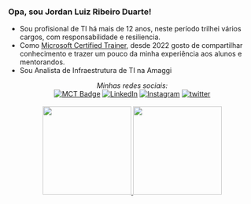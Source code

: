 ### Opa, sou Jordan Luiz Ribeiro Duarte!

* Sou profisional de TI há mais de 12 anos, neste período trilhei vários cargos, com responsabilidade e resiliencia.
* Como [Microsoft Certified Trainer](https://learn.microsoft.com/pt-br/users/jordanluizribeiroduarte/transcript/7oz9eh81g1eryqw), desde 2022 gosto de compartilhar conhecimento e trazer um pouco da minha experiência aos alunos e mentorandos.
* Sou Analista de Infraestrutura de TI na Amaggi
<div align="center">
<i>Minhas redes sociais:</i><br>
<a href="https://learn.microsoft.com/pt-br/users/jordanluizribeiroduarte/transcript/7oz9eh81g1eryqw" target="_blank"><img src="https://img.shields.io/badge/-MCT%20Profile-blue?style=flat-square&logo=Microsoft&logoColor=white" alt="MCT Badge"></a>
<a href="https://www.linkedin.com/in/jordan-luiz-ribeiro-duarte/" target="_blank"><img src="https://img.shields.io/badge/LinkedIn-%230077B5.svg?&style=flat-square&logo=linkedin&logoColor=white" alt="LinkedIn"></a>
<a href="https://www.instagram.com/jdan_ribeiro/" target="_blank"><img src="https://img.shields.io/badge/Instagram-%23E4405F.svg?&style=flat-square&logo=instagram&logoColor=white" alt="Instagram"></a>
<a href="https://t.me/jdan_ribeiro" target="_blank"><img src="https://img.shields.io/badge/Telegram-blue?style=flat-square&logo=telegram&logoColor=white" alt="twitter"></a>
</div>
<br/>
<div align="center">
  <a href="https://github.com/JDanRibeiro">
  <img height="180em" src="https://github-readme-stats.vercel.app/api?username=jdanribeiro&show_icons=true&count_private=true&include_all_commits=true&theme=dark"/>
  <img height="180em" src="https://github-readme-stats.vercel.app/api/top-langs/?username=jdanribeiro&layout=compact&langs_count=10&theme=dark"/>
</div>
